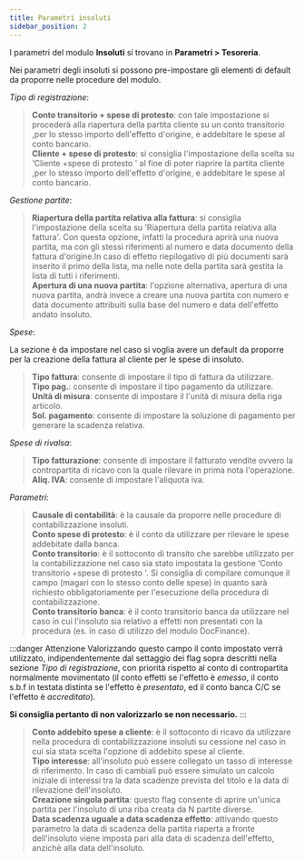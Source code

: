 ```yaml
---
title: Parametri insoluti
sidebar_position: 2
---
```


I parametri del modulo **Insoluti** si trovano in **Parametri > Tesoreria**.

Nei parametri degli insoluti si possono pre-impostare gli elementi di default da proporre nelle procedure del modulo.

*Tipo di registrazione*:  
> **Conto transitorio + spese di protesto**: con tale impostazione si procederà alla riapertura della partita cliente su un conto transitorio ,per lo stesso importo dell'effetto d'origine, e addebitare le spese al conto bancario.   
> **Cliente + spese di protesto**: si consiglia l'impostazione della scelta su ‘Cliente +spese di protesto ' al fine di poter riaprire la partita cliente ,per lo stesso importo dell'effetto d'origine, e addebitare le spese al conto bancario.  

*Gestione partite*:  
> **Riapertura della partita relativa alla fattura**: si consiglia l'impostazione della scelta su ‘Riapertura della partita relativa alla fattura'. Con questa opzione, infatti la procedura aprirà una nuova partita, ma con gli stessi riferimenti al numero e data documento della fattura d'origine.In caso di effetto riepilogativo di più documenti sarà inserito il primo della lista, ma nelle note della partita sarà gestita la lista di tutti i riferimenti.  
> **Apertura di una nuova partita**: l'opzione alternativa, apertura di una nuova partita, andrà invece a creare una nuova partita con numero e data documento attribuiti sulla base del numero e data dell'effetto andato insoluto. 

*Spese*:

La sezione è da impostare nel caso si voglia avere un default da proporre per la creazione della fattura al cliente per le spese di insoluto.

> **Tipo fattura**: consente di impostare il tipo di fattura da utilizzare.  
> **Tipo pag.**: consente di impostare il tipo pagamento da utilizzare.  
> **Unità di misura**: consente di impostare il l'unità di misura della riga articolo.  
> **Sol. pagamento**: consente di impostare la soluzione di pagamento per generare la scadenza relativa.  

*Spese di rivalsa*:

> **Tipo fatturazione**: consente di impostare il fatturato vendite ovvero la contropartita di ricavo con la quale rilevare in prima nota l'operazione.  
> **Aliq. IVA**: consente di impostare l'aliquota iva. 

*Parametri*:
> **Causale di contabilità**: è la causale da proporre nelle procedure di contabilizzazione insoluti.  
> **Conto spese di protesto**: è il conto da utilizzare per rilevare le spese addebitate dalla banca.  
> **Conto transitorio**: è il sottoconto di transito che sarebbe utilizzato per la contabilizzazione nel caso sia stato impostata la gestione ‘Conto transitorio +spese di protesto '. Si consiglia di compilare comunque il campo (magari con lo stesso conto delle spese) in quanto sarà richiesto obbligatoriamente per l'esecuzione della procedura di contabilizzazione.  
> **Conto transitorio banca**: è il  conto transitorio banca da utilizzare nel caso in cui l'insoluto sia relativo a effetti non presentati con la procedura (es. in caso di utilizzo del modulo DocFinance). 
 
:::danger Attenzione
Valorizzando questo campo il conto impostato verrà utilizzato, indipendentemente dal settaggio dei flag sopra descritti nella sezione *Tipo di registrazione*, con priorità rispetto al conto di contropartita normalmente movimentato (il conto effetti se l'effetto è *emesso*, il conto s.b.f in testata distinta se l'effetto è *presentato*, ed il conto banca C/C se l'effetto è *accreditato*).

**Si consiglia pertanto di non valorizzarlo se non necessario.**
:::

> **Conto addebito spese a cliente**: è il  sottoconto di ricavo da utilizzare nella procedura di contabilizzazione insoluti su cessione nel caso in cui sia stata scelta l'opzione di addebito spese al cliente.  
> **Tipo interesse**: all'insoluto può essere collegato un tasso di interesse di riferimento. In caso di cambiali può essere simulato un calcolo iniziale di interessi tra la data scadenze prevista del titolo e la data di rilevazione dell'insoluto.  
> **Creazione singola partita**: questo flag consente di aprire un'unica partita per l'insoluto di una riba creata da N partite diverse.  
> **Data scadenza uguale a data scadenza effetto**: attivando questo parametro la data di scadenza della partita riaperta a fronte dell'insoluto viene imposta pari alla data di scadenza dell'effetto, anzichè alla data dell'insoluto.